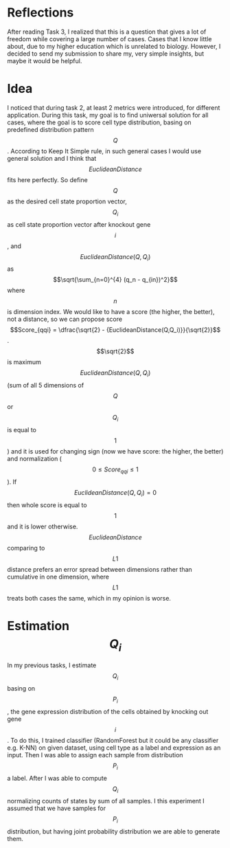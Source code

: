 # Reflections
After reading Task 3, I realized that this is a question that gives a lot of freedom while covering a large number of cases. Cases that I know little about, due to my higher education which is unrelated to biology. However, I decided to send my submission to share my, very simple insights, but maybe it would be helpful.

# Idea
I noticed that during task 2, at least 2 metrics were introduced, for different application. During this task, my goal is to find uniwersal solution for all cases, where the goal is to score cell type distribution, basing on predefined distribution pattern $$Q$$. According to Keep It Simple rule, in such general cases I would use general solution and I think that $$EuclideanDistance$$ fits here perfectly. So define $$Q$$ as the desired cell state proportion vector, $$Q_i$$ as cell state proportion vector after knockout gene $$i$$, and $$EuclideanDistance(Q,Q_i)$$ as  $$\sqrt{\sum_{n=0}^{4} (q_n - q_{in})^2}$$ where $$n$$ is dimension index.  We would like to have a score (the higher, the better), not a distance, so we can propose score $$Score_{qqi} = \dfrac{\sqrt{2} - {EuclideanDistance(Q,Q_i)}}{\sqrt{2}}$$. $$\sqrt{2}$$ is maximum $$EuclideanDistance(Q,Q_i)$$ (sum of all 5 dimensions of $$Q$$ or $$Q_i$$ is equal to $$1$$) and it is used for changing sign (now we have score: the higher, the better) and normalization ($$0 \leq Score_{qqi} \leq 1$$). If $$EuclideanDistance(Q,Q_i) = 0$$ then whole score is equal to $$1$$ and it is lower otherwise. $$EuclideanDistance$$ comparing to $$L1$$ distance prefers an error spread between dimensions rather than cumulative in one dimension, where $$L1$$  treats both cases the same, which in my opinion is worse.

# Estimation $$Q_i$$
In my previous tasks, I estimate $$Q_i$$ basing on $$P_i$$, the gene expression distribution of the cells obtained by knocking out gene $$i$$. To do this, I trained classifier (RandomForest but it could be any classifier e.g. K-NN) on given dataset, using cell type as a label and expression as an input. Then I was able to assign each sample from distribution $$P_i$$ a label. After I was able to compute $$Q_i$$ normalizing counts of states by sum of all samples.
I this experiment I assumed that we have samples for $$P_i$$ distribution, but having joint probability distribution we are able to generate them.

